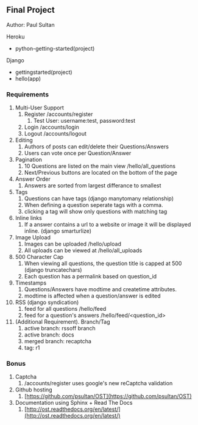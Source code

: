 ## Final Project
Author: Paul Sultan

Heroku

 - python-getting-started(project)

Django

 - gettingstarted(project)
 - hello(app)

### Requirements

 1. Multi-User Support
	 1. Register /accounts/register
		 1. Test User: username:test, password:test
	 2. Login /accounts/login
	 3. Logout /accounts/logout
 2. Editing 
	 1. Authors of posts can edit/delete their Questions/Answers
	 2. Users can vote once per Question/Answer
 3. Pagination
	 1. 10 Questions are listed on the main view /hello/all_questions
	 2. Next/Previous buttons are located on the bottom of the page
 4. Answer Order
	 1. Answers are sorted from largest differance to smallest
 5. Tags
	 1. Questions can have tags (django manytomany relationship)
	 2. When defining a question seperate tags with a comma.
	 3. clicking a tag will show only questions with matching tag
 6. Inline links
	 1. If a answer contains a url to a website or image it will be displayed inline.  (django smarturlize)
 7. Image Upload
	 1. Images can be uploaded /hello/upload
	 2. All uploads can be viewed at /hello/all_uploads
 8. 500 Character Cap
	 1. When viewing all questions, the question title is capped at 500 (django truncatechars)
	 2. Each question has a permalink based on question_id
 9. Timestamps
	 1. Questions/Answers have modtime and createtime attributes.
	 2. modtime is affected when a question/answer is edited
 10. RSS (django syndication)
	 1. feed for all questions /hello/feed
	 2. feed for a question's answers /hello/feed/<question_id>
 11. (Additional Requirement). Branch/Tag
	 1. active branch: rssoff branch
	 2. active branch: docs
	 2. merged branch: recaptcha
	 3. tag: r1

### Bonus
 1. Captcha
	 1. /accounts/register uses google's new reCaptcha validation
 2. Github hosting
	 1. [https://github.com/psultan/OST](https://github.com/psultan/OST)
 3. Documentation using Sphinx + Read The Docs
	 1. [http://ost.readthedocs.org/en/latest/](http://ost.readthedocs.org/en/latest/)
